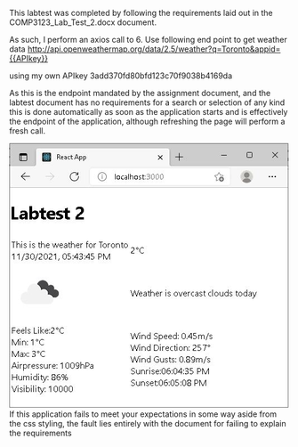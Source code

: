 This labtest was completed by following the requirements laid out in the COMP3123_Lab_Test_2.docx document.

As such, I perform an axios call to  6.	Use following end point to get weather data 
http://api.openweathermap.org/data/2.5/weather?q=Toronto&appid={{APIkey}}

using my own APIkey 3add370fd80bfd123c70f9038b4169da

As this is the endpoint mandated by the assignment document, and the labtest document has no requirements for a search or selection of any kind this is done automatically as soon as the application starts and is effectively the endpoint of the application, although refreshing the page will perform a fresh call.

![AppScreenshot](S1.JPG)
If this application fails to meet your expectations in some way aside from the css styling, the fault lies entirely with the document for failing to explain the requirements

